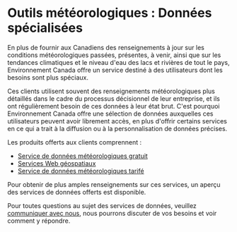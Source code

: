 # Outils météorologiques : Données spécialisées

En plus de fournir aux Canadiens des renseignements à jour sur les conditions météorologiques passées, présentes, à venir, ainsi que sur les tendances climatiques et le niveau d'eau des lacs et rivières de tout le pays, Environnement Canada offre un service destiné à des utilisateurs dont les besoins sont plus spéciaux.

Ces clients utilisent souvent des renseignements météorologiques plus détaillés dans le cadre du processus décisionnel de leur entreprise, et ils ont régulièrement besoin de ces données à leur état brut. C'est pourquoi Environnement Canada offre une sélection de données auxquelles ces utilisateurs peuvent avoir librement accès, en plus d'offrir certains services en ce qui a trait à la diffusion ou à la personnalisation de données précises.

Les produits offerts aux clients comprennent :

* [Service de données météorologiques gratuit](https://www.canada.ca/fr/environnement-changement-climatique/services/conditions-meteorologiques-ressources-outils-generaux/outils-donnees-specialisees/service-gratuit.html)
* [Services Web géospatiaux](https://www.canada.ca/fr/environnement-changement-climatique/services/conditions-meteorologiques-ressources-outils-generaux/outils-donnees-specialisees/services-web-geospatiaux.html)
* [Service de données météorologiques tarifé](https://www.canada.ca/fr/environnement-changement-climatique/services/conditions-meteorologiques-ressources-outils-generaux/outils-donnees-specialisees/service-tarife.html)

Pour obtenir de plus amples renseignements sur ces services, un aperçu des services de données offerts est disponible.

Pour toutes questions au sujet des services de données, veuillez [communiquer avec nous](https://www.meteo.gc.ca/mainmenu/contact_us_f.html), nous pourrons discuter de vos besoins et voir comment y répondre.
